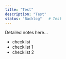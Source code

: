 ```yaml
---
title: "Test"
description: "Test"
status: "Backlog"   # Test
---
```


Detailed notes here…
- checklist
- checklist 1
- checklist 2
